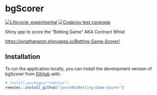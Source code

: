 
<!-- README.md is generated from README.Rmd. Please edit that file -->

# bgScorer

<!-- badges: start -->

[![Lifecycle:
experimental](https://img.shields.io/badge/lifecycle-experimental-orange.svg)](https://lifecycle.r-lib.org/articles/stages.html#experimental)
[![Codecov test
coverage](https://codecov.io/gh/jaron94/Betting-Game-Scorer/branch/master/graph/badge.svg)](https://app.codecov.io/gh/jaron94/Betting-Game-Scorer?branch=master)
<!-- badges: end -->

Shiny app to score the “Betting Game” AKA Contract Whist

<https://jonathanaron.shinyapps.io/Betting-Game-Scorer/>

## Installation

To run the application locally, you can install the development version
of bgScorer from [GitHub](https://github.com/) with:

``` r
# install.packages("remotes")
remotes::install_github("jaron94/Betting-Game-Scorer")
```
